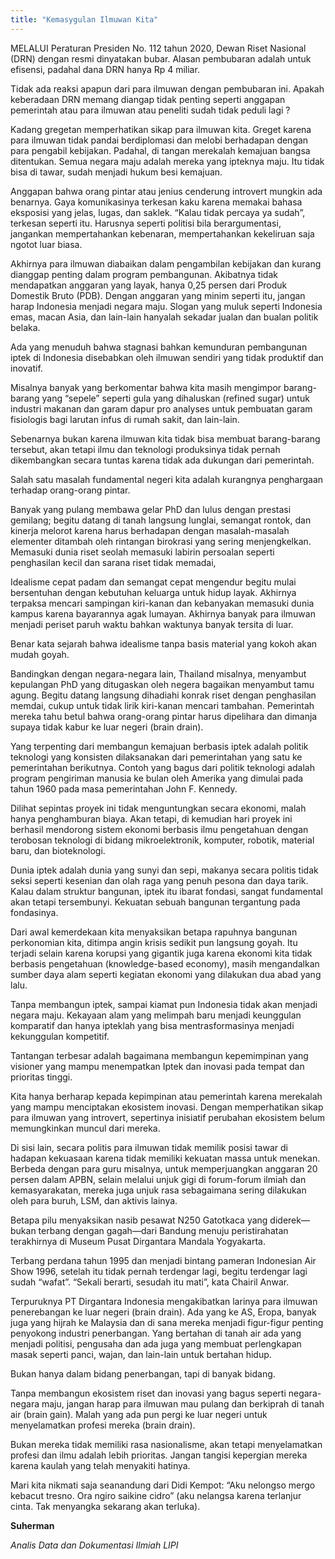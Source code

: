 ```yaml
---
title: "Kemasygulan Ilmuwan Kita"
---
```

MELALUI Peraturan Presiden No. 112 tahun 2020, Dewan Riset Nasional (DRN) dengan resmi dinyatakan bubar. Alasan pembubaran adalah untuk efisensi, padahal dana DRN hanya Rp 4 miliar.

Tidak ada reaksi apapun dari para ilmuwan dengan pembubaran ini. Apakah keberadaan DRN memang diangap tidak penting seperti anggapan pemerintah atau para ilmuwan atau peneliti sudah tidak peduli lagi ?

Kadang gregetan memperhatikan sikap para ilmuwan kita. Greget karena para ilmuwan tidak pandai berdiplomasi dan melobi berhadapan dengan para pengabil kebijakan. Padahal, di tangan merekalah kemajuan bangsa ditentukan. Semua negara maju adalah mereka yang ipteknya maju. Itu tidak bisa di tawar, sudah menjadi hukum besi kemajuan.

Anggapan bahwa orang pintar atau jenius cenderung introvert mungkin ada benarnya. Gaya komunikasinya terkesan kaku karena memakai bahasa eksposisi yang jelas, lugas, dan saklek. “Kalau tidak percaya ya sudah”, terkesan seperti itu. Harusnya seperti politisi bila berargumentasi, jangankan mempertahankan kebenaran, mempertahankan kekeliruan saja ngotot luar biasa.

Akhirnya para ilmuwan diabaikan dalam pengambilan kebijakan dan kurang dianggap penting dalam program pembangunan. Akibatnya tidak mendapatkan anggaran yang layak, hanya 0,25 persen dari Produk Domestik Bruto (PDB). Dengan anggaran yang minim seperti itu, jangan harap Indonesia menjadi negara maju. Slogan yang muluk seperti Indonesia emas, macan Asia, dan lain-lain hanyalah sekadar jualan dan bualan politik belaka.

Ada yang menuduh bahwa stagnasi bahkan kemunduran pembangunan iptek di Indonesia disebabkan oleh ilmuwan sendiri yang tidak produktif dan inovatif.

Misalnya banyak yang berkomentar bahwa kita masih mengimpor barang-barang yang “sepele” seperti gula yang dihaluskan (refined sugar) untuk industri makanan dan garam dapur pro analyses untuk pembuatan garam fisiologis bagi larutan infus di rumah sakit, dan lain-lain.

Sebenarnya bukan karena ilmuwan kita tidak bisa membuat barang-barang tersebut, akan tetapi ilmu dan teknologi produksinya tidak pernah dikembangkan secara tuntas karena tidak ada dukungan dari pemerintah.

Salah satu masalah fundamental negeri kita adalah kurangnya penghargaan terhadap orang-orang pintar.

Banyak yang pulang membawa gelar PhD dan lulus dengan prestasi gemilang; begitu datang di tanah langsung lunglai, semangat rontok, dan kinerja melorot karena harus berhadapan dengan masalah-masalah elementer ditambah oleh rintangan birokrasi yang sering menjengkelkan. Memasuki dunia riset seolah memasuki labirin persoalan seperti penghasilan kecil dan sarana riset tidak memadai,

Idealisme cepat padam dan semangat cepat mengendur begitu mulai bersentuhan dengan kebutuhan keluarga untuk hidup layak. Akhirnya terpaksa mencari sampingan kiri-kanan dan kebanyakan memasuki dunia kampus karena bayarannya agak lumayan. Akhirnya banyak para ilmuwan menjadi periset paruh waktu bahkan waktunya banyak tersita di luar.

Benar kata sejarah bahwa idealisme tanpa basis material yang kokoh akan mudah goyah.

Bandingkan dengan negara-negara lain, Thailand misalnya, menyambut kepulangan PhD yang ditugaskan oleh negera bagaikan menyambut tamu agung. Begitu datang langsung dihadiahi konrak riset dengan penghasilan memdai, cukup untuk tidak lirik kiri-kanan mencari tambahan. Pemerintah mereka tahu betul bahwa orang-orang pintar harus dipelihara dan dimanja supaya tidak kabur ke luar negeri (brain drain).

Yang terpenting dari membangun kemajuan berbasis iptek adalah politik teknologi yang konsisten dilaksanakan dari pemerintahan yang satu ke pemerintahan berikutnya. Contoh yang bagus dari politik teknologi adalah program pengiriman manusia ke bulan oleh Amerika yang dimulai pada tahun 1960 pada masa pemerintahan John F. Kennedy.

Dilihat sepintas proyek ini tidak menguntungkan secara ekonomi, malah hanya penghamburan biaya. Akan tetapi, di kemudian hari proyek ini berhasil mendorong sistem ekonomi berbasis ilmu pengetahuan dengan terobosan teknologi di bidang mikroelektronik, komputer, robotik, material baru, dan bioteknologi.

Dunia iptek adalah dunia yang sunyi dan sepi, makanya secara politis tidak seksi seperti kesenian dan olah raga yang penuh pesona dan daya tarik. Kalau dalam struktur bangunan, iptek itu ibarat fondasi, sangat fundamental akan tetapi tersembunyi. Kekuatan sebuah bangunan tergantung pada fondasinya.

Dari awal kemerdekaan kita menyaksikan betapa rapuhnya bangunan perkonomian kita, ditimpa angin krisis sedikit pun langsung goyah. Itu terjadi selain karena korupsi yang gigantik juga karena ekonomi kita tidak berbasis pengetahuan (knowledge-based economy), masih mengandalkan sumber daya alam seperti kegiatan ekonomi yang dilakukan dua abad yang lalu.

Tanpa membangun iptek, sampai kiamat pun Indonesia tidak akan menjadi negara maju. Kekayaan alam yang melimpah baru menjadi keunggulan komparatif dan hanya ipteklah yang bisa mentrasformasinya menjadi kekunggulan kompetitif.

Tantangan terbesar adalah bagaimana membangun kepemimpinan yang visioner yang mampu menempatkan Iptek dan inovasi pada tempat dan prioritas tinggi.

Kita hanya berharap kepada kepimpinan atau pemerintah karena merekalah yang mampu menciptakan ekosistem inovasi. Dengan memperhatikan sikap para ilmuwan yang introvert, sepertinya inisiatif perubahan ekosistem belum memungkinkan muncul dari mereka.

Di sisi lain, secara politis para ilmuwan tidak memilik posisi tawar di hadapan kekuasaan karena tidak memiliki kekuatan massa untuk menekan. Berbeda dengan para guru misalnya, untuk memperjuangkan anggaran 20 persen dalam APBN, selain melalui unjuk gigi di forum-forum ilmiah dan kemasyarakatan, mereka juga unjuk rasa sebagaimana sering dilakukan oleh para buruh, LSM, dan aktivis lainya.

Betapa pilu menyaksikan nasib pesawat N250 Gatotkaca yang diderek—bukan terbang dengan gagah—dari Bandung menuju peristirahatan terakhirnya di Museum Pusat Dirgantara Mandala Yogyakarta.

Terbang perdana tahun 1995 dan menjadi bintang pameran Indonesian Air Show 1996, setelah itu tidak pernah terdengar lagi, begitu terdengar lagi sudah “wafat”. “Sekali berarti, sesudah itu mati”, kata Chairil Anwar.

Terpuruknya PT Dirgantara Indonesia mengakibatkan larinya para ilmuwan penerebangan ke luar negeri (brain drain). Ada yang ke AS, Eropa, banyak juga yang hijrah ke Malaysia dan di sana mereka menjadi figur-figur penting penyokong industri penerbangan. Yang bertahan di tanah air ada yang menjadi politisi, pengusaha dan ada juga yang membuat perlengkapan masak seperti panci, wajan, dan lain-lain untuk bertahan hidup.

Bukan hanya dalam bidang penerbangan, tapi di banyak bidang.

Tanpa membangun ekosistem riset dan inovasi yang bagus seperti negara-negara maju, jangan harap para ilmuwan mau pulang dan berkiprah di tanah air (brain gain). Malah yang ada pun pergi ke luar negeri untuk menyelamatkan profesi mereka (brain drain).

Bukan mereka tidak memiliki rasa nasionalisme, akan tetapi menyelamatkan profesi dan ilmu adalah lebih prioritas. Jangan tangisi kepergian mereka karena kaulah yang telah menyakiti hatinya.

Mari kita nikmati saja seanandung dari Didi Kempot: “Aku nelongso mergo kebacut tresno. Ora ngiro saikine cidro” (aku nelangsa karena terlanjur cinta. Tak menyangka sekarang akan terluka).

**Suherman**

_Analis Data dan Dokumentasi Ilmiah LIPI_
